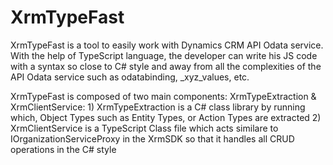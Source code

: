 # XrmTypeFast
XrmTypeFast is a tool to easily work with Dynamics CRM API Odata service. With the help of TypeScript language, the developer can write his JS code with a syntax so close to C# style and away from all the complexities of the API Odata service such as odatabinding, _xyz_values, etc.

XrmTypeFast is composed of two main components: XrmTypeExtraction & XrmClientService:
	1) XrmTypeExtraction is a C# class library by running which, Object Types such as Entity Types, or Action Types are extracted
	2) XrmClientService is a TypeScript Class file which acts similare to IOrganizationServiceProxy in the XrmSDK so that it handles all CRUD operations in the C# style

